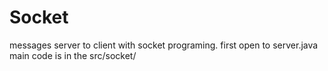 # Socket
messages server to client with socket programing.
first open to server.java
main code is in the src/socket/


